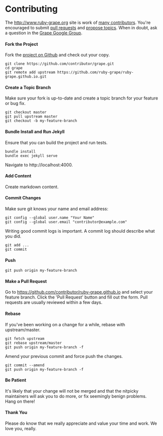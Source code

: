 Contributing
============

The http://www.ruby-grape.org site is work of [many contributors](https://github.com/ruby-grape/ruby-grape.github.io/graphs/contributors). You're encouraged to submit [pull requests](https://github.com/ruby-grape/ruby-grape.github.io/pulls) and [propose topics](https://github.com/ruby-grape/ruby-grape.github.io/issues). When in doubt, ask a question in the [Grape Google Group](http://groups.google.com/group/ruby-grape).

#### Fork the Project

Fork the [project on Github](https://github.com/ruby-grape/ruby-grape.github.io) and check out your copy.

```
git clone https://github.com/contributor/grape.git
cd grape
git remote add upstream https://github.com/ruby-grape/ruby-grape.github.io.git
```

#### Create a Topic Branch

Make sure your fork is up-to-date and create a topic branch for your feature or bug fix.

```
git checkout master
git pull upstream master
git checkout -b my-feature-branch
```

#### Bundle Install and Run Jekyll

Ensure that you can build the project and run tests.

```
bundle install
bundle exec jekyll serve
```

Navigate to http://localhost:4000.

#### Add Content

Create markdown content.

#### Commit Changes

Make sure git knows your name and email address:

```
git config --global user.name "Your Name"
git config --global user.email "contributor@example.com"
```

Writing good commit logs is important. A commit log should describe what you did.

```
git add ...
git commit
```

#### Push

```
git push origin my-feature-branch
```

#### Make a Pull Request

Go to https://github.com/contributor/ruby-grape.github.io and select your feature branch. Click the 'Pull Request' button and fill out the form. Pull requests are usually reviewed within a few days.

#### Rebase

If you've been working on a change for a while, rebase with upstream/master.

```
git fetch upstream
git rebase upstream/master
git push origin my-feature-branch -f
```

Amend your previous commit and force push the changes.

```
git commit --amend
git push origin my-feature-branch -f
```

#### Be Patient

It's likely that your change will not be merged and that the nitpicky maintainers will ask you to do more, or fix seemingly benign problems. Hang on there!

#### Thank You

Please do know that we really appreciate and value your time and work. We love you, really.
